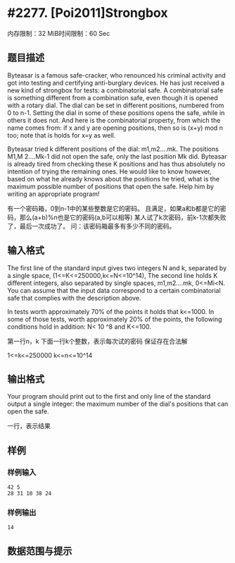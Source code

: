 # #2277. [Poi2011]Strongbox

内存限制：32 MiB时间限制：60 Sec

## 题目描述

Byteasar is a famous safe-cracker, who renounced his criminal activity and got into testing and certifying anti-burglary devices. He has just received a new kind of strongbox for tests: a combinatorial safe. A combinatorial safe is something different from a combination safe, even though it is opened with a rotary dial. The dial can be set in different positions, numbered from 0 to n-1. Setting the dial in some of these positions opens the safe, while in others it does not. And here is the combinatorial property, from which the name comes from: if x and y are opening positions, then so is (x+y) mod n too; note that is holds for x=y as well. 

Byteasar tried k different positions of the dial: m1,m2&hellip;.mk. The positions M1,M 2&hellip;.Mk-1 did not open the safe, only the last position Mk did. Byteasar is already tired from checking these K positions and has thus absolutely no intention of trying the remaining ones. He would like to know however, based on what he already knows about the positions he tried, what is the maximum possible number of positions that open the safe. Help him by writing an appropriate program! 

有一个密码箱，0到n-1中的某些整数是它的密码。
且满足，如果a和b都是它的密码，那么(a+b)%n也是它的密码(a,b可以相等)
某人试了k次密码，前k-1次都失败了，最后一次成功了。
问：该密码箱最多有多少不同的密码。

## 输入格式

The first line of the standard input gives two integers N and k, separated by a single space, (1<=K<=250000,k<=N<=10^14), The second line holds K different integers, also separated by single spaces, m1,m2&hellip;.mk, 0<=Mi<N. You can assume that the input data correspond to a certain combinatorial safe that complies with the description above. 

In tests worth approximately 70% of the points it holds that k<=1000. In some of those tests, worth approximately 20% of the points, the following conditions hold in addition: N< 10 ^8 and K<=100. 

第一行n，k
下面一行k个整数，表示每次试的密码
保证存在合法解

1<=k<=250000 k<=n<=10^14

## 输出格式

Your program should print out to the first and only line of the standard output a single integer: the maximum number of the dial's positions that can open the safe. 

一行，表示结果

## 样例

### 样例输入

    
    42 5
    28 31 10 38 24
    
    

### 样例输出

    
    14
    

## 数据范围与提示

